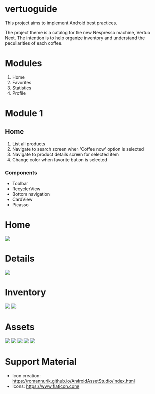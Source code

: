 vertuoguide
===
This project aims to implement Android best practices.

The project theme is a catalog for the new Nespresso machine, Vertuo Next. The intention is to help organize inventory and understand the peculiarities of each coffee.

Modules
===
1. Home
2. Favorites
3. Statistics
4. Profile

Module 1
===
## Home
1. List all products
2. Navigate to search screen when 'Coffee now' option is selected
3. Navigate to product details screen for selected item
4. Change color when favorite button is selected

### Components
- Toolbar
- RecyclerView
- Bottom navigation
- CardView
- Picasso

Home
===
![](https://github.com/Pierry/vertuoguide/raw/main/art/p1.png)

Details
===
![](https://github.com/Pierry/vertuoguide/blob/main/art/p2.png)

Inventory
===
![](https://github.com/Pierry/vertuoguide/blob/main/art/p5.png)
![](https://github.com/Pierry/vertuoguide/blob/main/art/p6.png)

Assets
===
![](https://github.com/Pierry/vertuoguide/raw/main/art/label.png)
![](https://github.com/Pierry/vertuoguide/raw/main/art/edittext.png)
![](https://github.com/Pierry/vertuoguide/raw/main/art/button-normal.png)
![](https://github.com/Pierry/vertuoguide/raw/main/art/button-dark.png)
![](https://github.com/Pierry/vertuoguide/raw/main/art/card.png)

Support Material
===
- Icon creation: https://romannurik.github.io/AndroidAssetStudio/index.html
- Icons: https://www.flaticon.com/
